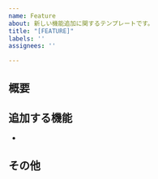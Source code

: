```yaml
---
name: Feature
about: 新しい機能追加に関するテンプレートです。
title: "[FEATURE]"
labels: ''
assignees: ''

---
```


## 概要

## 追加する機能
-


## その他
